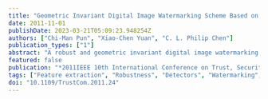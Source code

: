 ```yaml
---
title: "Geometric Invariant Digital Image Watermarking Scheme Based on Feature Points Detector and Histogram Distribution"
date: 2011-11-01
publishDate: 2023-03-21T05:09:23.948254Z
authors: ["Chi-Man Pun", "Xiao-Chen Yuan", "C. L. Philip Chen"]
publication_types: ["1"]
abstract: "A robust and geometric invariant digital image watermarking scheme based on SIFT Based Feature Points Detector (SIFTFPD) and histogram distribution is proposed in this paper. The SIFTFPD is proposed to extract geometric invariant feature points from the host image for watermark embedding; and the descriptor is generated subsequently. With the feature extraction procedure, the circular regions centered at the extracted feature points and with the given radius are defined as embedding regions. For watermark embedding, some pixels are moved to form a specific pattern in the intensity-level histogram distribution in each embedding region, to indicate the watermark. For watermark extraction, the embedded regions are generated with the descriptor and according to the intensity-level histogram distribution in each region, the watermark can be extracted. Experimental results show that the proposed scheme is very robust against geometric distortion such as rotation, scaling, cropping, and affine transformation; and common signal processing, such as JPEG compression, median filtering, and Gaussian low-pass filtering."
featured: false
publication: "*2011IEEE 10th International Conference on Trust, Security and Privacy in Computing and Communications*"
tags: ["Feature extraction", "Robustness", "Detectors", "Watermarking", "Geometric Invariant", "Feature Extraction", "Histogram Distribution", "Histograms", "Databases", "Distortion", "SIFT"]
doi: "10.1109/TrustCom.2011.24"
---
```


